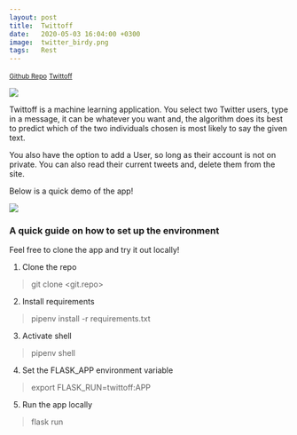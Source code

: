 ```yaml
---
layout: post
title:  Twittoff
date:   2020-05-03 16:04:00 +0300
image:  twitter_birdy.png
tags:   Rest
---
```

<small>[Github Repo](https://github.com/Yonipineda/Twittoff_App)</small>
<small>[Twittoff](https://twittoff-brawl.herokuapp.com/)</small>


![]({{site.baseurl}}/img/twittoff.png)

Twittoff is a machine learning application. You select two Twitter users, type in a message, it can be whatever you want and, the algorithm does its best to predict which of the two individuals chosen is most likely to say the given text.

You also have the option to add a User, so long as their account is not on private. You can also read their current tweets and, delete them from the site.

Below is a quick demo of the app!

![]({{site.baseurl}}/img/twittoff_demo2.gif)

### A quick guide on how to set up the environment


Feel free to clone the app and try it out locally!

1. Clone the repo
> git clone <git.repo>

2. Install requirements
> pipenv install -r requirements.txt

3. Activate shell
> pipenv shell

4. Set the FLASK_APP environment variable
> export FLASK_RUN=twittoff:APP

5. Run the app locally
> flask run
